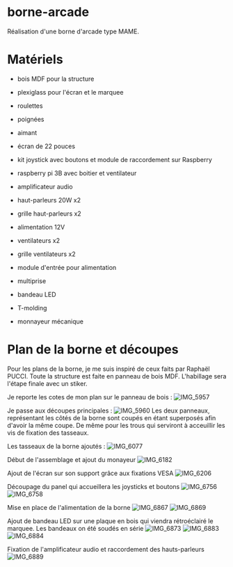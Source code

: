 # borne-arcade

Réalisation d'une borne d'arcade type MAME.

# Matériels

- bois MDF pour la structure
- plexiglass pour l'écran et le marquee
- roulettes
- poignées
- aimant

- écran de 22 pouces
- kit joystick avec boutons et module de raccordement sur Raspberry
- raspberry pi 3B avec boitier et ventilateur
- amplificateur audio
- haut-parleurs 20W x2
- grille haut-parleurs x2
- alimentation 12V
- ventilateurs x2
- grille ventilateurs x2
- module d'entrée pour alimentation
- multiprise
- bandeau LED
- T-molding
- monnayeur mécanique

# Plan de la borne et découpes

Pour les plans de la borne, je me suis inspiré de ceux faits par Raphaël PUCCI.
Toute la structure est faite en panneau de bois MDF.
L'habillage sera l'étape finale avec un stiker.

Je reporte les cotes de mon plan sur le panneau de bois :
![IMG_5957](https://github.com/alexisfgit/borne-arcade/assets/47323837/2ff0b2a6-c395-4819-811e-278bf7df0d30)

Je passe aux découpes principales :
![IMG_5960](https://github.com/alexisfgit/borne-arcade/assets/47323837/776ceff6-3e1e-405f-a9f8-a4edecd54383)
Les deux panneaux, représentant les côtés de la borne sont coupés en étant superposés afin d'avoir la même coupe. De même pour les trous qui serviront à acceuillir les vis de fixation des tasseaux.

Les tasseaux de la borne ajoutés :
![IMG_6077](https://github.com/alexisfgit/borne-arcade/assets/47323837/6af7d641-2ef6-49ea-98b7-2f5eb48931df)

Début de l'assemblage et ajout du monayeur
![IMG_6182](https://github.com/alexisfgit/borne-arcade/assets/47323837/0eec3988-968a-4fcb-abca-fb4cff28c79f)

Ajout de l'écran sur son support grâce aux fixations VESA
![IMG_6206](https://github.com/alexisfgit/borne-arcade/assets/47323837/d07e6ad2-2912-4452-aaf0-a285734458a5)

Découpage du panel qui accueillera les joysticks et boutons
![IMG_6756](https://github.com/alexisfgit/borne-arcade/assets/47323837/7ce24d3f-ec3d-4388-908b-dbb60272152f) ![IMG_6758](https://github.com/alexisfgit/borne-arcade/assets/47323837/cf51a5f3-7380-4cca-8847-73552a4b62c9)

Mise en place de l'alimentation de la borne
![IMG_6867](https://github.com/alexisfgit/borne-arcade/assets/47323837/0c5c21e2-7837-4bda-ab37-dc7f4e392418) ![IMG_6869](https://github.com/alexisfgit/borne-arcade/assets/47323837/a3a88cfe-89e4-48b3-a8fb-2d28615dbabd)

Ajout de bandeau LED sur une plaque en bois qui viendra rétroéclairé le marquee. Les bandeaux on été soudés en série ![IMG_6873](https://github.com/alexisfgit/borne-arcade/assets/47323837/0e8752df-c96c-465c-a9f2-a2ae7790525e) ![IMG_6883](https://github.com/alexisfgit/borne-arcade/assets/47323837/43db7823-9d54-481a-a341-3e59a8fd9a3d)
![IMG_6884](https://github.com/alexisfgit/borne-arcade/assets/47323837/2ab7ea79-dc0c-48bf-afde-fdbc492399ee)

Fixation de l'amplificateur audio et raccordement des hauts-parleurs
![IMG_6889](https://github.com/alexisfgit/borne-arcade/assets/47323837/96914648-ad3e-4492-ba6e-2574f31ea907)
